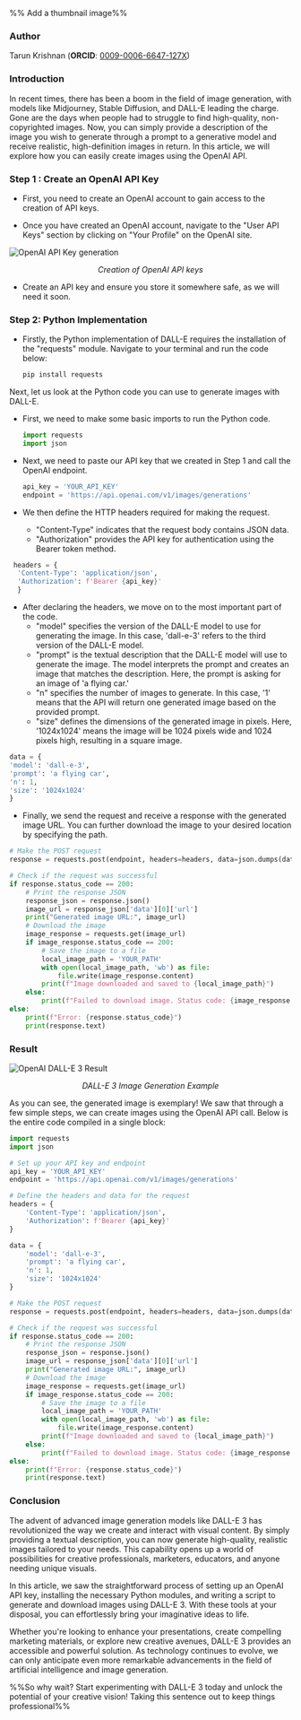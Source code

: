 %% Add a thumbnail image%%

### Author

Tarun Krishnan (**ORCID**: [0009-0006-6647-127X](https://orcid.org/0009-0006-6647-127X))

### Introduction

In recent times, there has been a boom in the field of image generation, with models like Midjourney, Stable Diffusion, and DALL-E leading the charge. Gone are the days when people had to struggle to find high-quality, non-copyrighted images. Now, you can simply provide a description of the image you wish to generate through a prompt to a generative model and receive realistic, high-definition images in return. In this article, we will explore how you can easily create images using the OpenAI API.

### Step 1 : Create an OpenAI API Key

- First, you need to create an OpenAI account to gain access to the creation of API keys.

- Once you have created an OpenAI account, navigate to the "User API Keys" section by clicking on "Your Profile" on the OpenAI site.

![OpenAI API Key generation](https://cdn.jsdelivr.net/gh/data-community-of-practice/AI-Graph-Obsidian@main/img/dalle-1.png)

<div align="center" ><i>Creation of OpenAI API keys</i></div>

- Create an API key and ensure you store it somewhere safe, as we will need it soon.

### Step 2: Python Implementation

- Firstly, the Python implementation of DALL-E requires the installation of the "requests" module. Navigate to your terminal and run the code below:

  ```bash
  pip install requests
  ```

Next, let us look at the Python code you can use to generate images with DALL-E.

- First, we need to make some basic imports to run the Python code.

  ```python
  import requests
  import json
  ```

- Next, we need to paste our API key that we created in Step 1 and call the OpenAI endpoint.

  ```python
  api_key = 'YOUR_API_KEY'
  endpoint = 'https://api.openai.com/v1/images/generations'
  ```

- We then define the HTTP headers required for making the request.
  - "Content-Type" indicates that the request body contains JSON data.
  - "Authorization" provides the API key for authentication using the Bearer token method.

```python
 headers = {
  'Content-Type': 'application/json',
  'Authorization': f'Bearer {api_key}'
  }
```

- After declaring the headers, we move on to the most important part of the code.
  - "model" specifies the version of the DALL-E model to use for generating the image. In this case, 'dall-e-3' refers to the third version of the DALL-E model.
  - "prompt" is the textual description that the DALL-E model will use to generate the image. The model interprets the prompt and creates an image that matches the description. Here, the prompt is asking for an image of 'a flying car.'
  - "n" specifies the number of images to generate. In this case, '1' means that the API will return one generated image based on the provided prompt.
  - "size" defines the dimensions of the generated image in pixels. Here, '1024x1024' means the image will be 1024 pixels wide and 1024 pixels high, resulting in a square image.

```python
data = {
'model': 'dall-e-3',
'prompt': 'a flying car',
'n': 1,
'size': '1024x1024'
}
```

- Finally, we send the request and receive a response with the generated image URL. You can further download the image to your desired location by specifying the path.

```python
# Make the POST request
response = requests.post(endpoint, headers=headers, data=json.dumps(data))

# Check if the request was successful
if response.status_code == 200:
    # Print the response JSON
    response_json = response.json()
    image_url = response_json['data'][0]['url']
    print("Generated image URL:", image_url)
    # Download the image
    image_response = requests.get(image_url)
    if image_response.status_code == 200:
        # Save the image to a file
        local_image_path = 'YOUR_PATH'
        with open(local_image_path, 'wb') as file:
            file.write(image_response.content)
        print(f"Image downloaded and saved to {local_image_path}")
    else:
        print(f"Failed to download image. Status code: {image_response.status_code}")
else:
    print(f"Error: {response.status_code}")
    print(response.text)
```

### Result

![OpenAI DALL-E 3 Result](https://cdn.jsdelivr.net/gh/data-community-of-practice/AI-Graph-Obsidian@main/img/flying_car.png)

<div align="center" ><i>DALL-E 3 Image Generation Example</i></div>

As you can see, the generated image is exemplary! We saw that through a few simple steps, we can create images using the OpenAI API call. Below is the entire code compiled in a single block:

```python
import requests
import json

# Set up your API key and endpoint
api_key = 'YOUR_API_KEY'
endpoint = 'https://api.openai.com/v1/images/generations'

# Define the headers and data for the request
headers = {
    'Content-Type': 'application/json',
    'Authorization': f'Bearer {api_key}'
}

data = {
    'model': 'dall-e-3',
    'prompt': 'a flying car',
    'n': 1,
    'size': '1024x1024'
}

# Make the POST request
response = requests.post(endpoint, headers=headers, data=json.dumps(data))

# Check if the request was successful
if response.status_code == 200:
    # Print the response JSON
    response_json = response.json()
    image_url = response_json['data'][0]['url']
    print("Generated image URL:", image_url)
    # Download the image
    image_response = requests.get(image_url)
    if image_response.status_code == 200:
        # Save the image to a file
        local_image_path = 'YOUR_PATH'
        with open(local_image_path, 'wb') as file:
            file.write(image_response.content)
        print(f"Image downloaded and saved to {local_image_path}")
    else:
        print(f"Failed to download image. Status code: {image_response.status_code}")
else:
    print(f"Error: {response.status_code}")
    print(response.text)
```

### Conclusion

The advent of advanced image generation models like DALL-E 3 has revolutionized the way we create and interact with visual content. By simply providing a textual description, you can now generate high-quality, realistic images tailored to your needs. This capability opens up a world of possibilities for creative professionals, marketers, educators, and anyone needing unique visuals.

In this article, we saw the straightforward process of setting up an OpenAI API key, installing the necessary Python modules, and writing a script to generate and download images using DALL-E 3. With these tools at your disposal, you can effortlessly bring your imaginative ideas to life.

Whether you're looking to enhance your presentations, create compelling marketing materials, or explore new creative avenues, DALL-E 3 provides an accessible and powerful solution. As technology continues to evolve, we can only anticipate even more remarkable advancements in the field of artificial intelligence and image generation.

%%So why wait? Start experimenting with DALL-E 3 today and unlock the potential of your creative vision! Taking this sentence out to keep things professional%%
